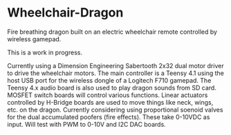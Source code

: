 # Wheelchair-Dragon
Fire breathing dragon built on an electric wheelchair remote controlled by wireless gamepad.

This is a work in progress.

Currently using a Dimension Engineering Sabertooth 2x32 dual motor driver to drive the wheelchair motors.  The main controller is a Teensy 4.1 using the host USB port for the wireless dongle of a Logitech F710 gamepad.  The Teensy 4.x audio board is also used to play dragon sounds from SD card.  MOSFET switch boards will control various functions.  Linear actuators controlled by H-Bridge boards are used to move things like neck, wings, etc. on the dragon.  Currently considering using proportional soenoid valves for the dual accumulated poofers (fire effects).  These take 0-10VDC as input.  Will test with PWM to 0-10V and I2C DAC boards.
